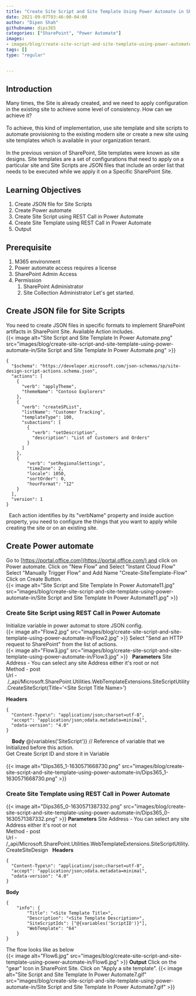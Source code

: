```yaml
---
title: "Create Site Script and Site Template Using Power Automate in SharePoint"
date: 2021-09-07T03:46:00-04:00
author: "Dipen Shah"
githubname: dips365
categories: ["SharePoint", "Power Automate"]
images:
- images/blog/create-site-script-and-site-template-using-power-automate-in/Flow2.jpg
tags: []
type: "regular"


---
```


## Introduction

Many times, the Site is already created, and we need to apply
configuration in the existing site to achieve some level of consistency.
How can we achieve it?\
\
To achieve, this kind of implementation, use site template and site
scripts to automate provisioning to the existing modern site or create a
new site using site templates which is available in your organization
tenant.\
\
In the previous version of SharePoint, Site templates were known as site
designs.
Site templates are a set of configurations that need to apply on a
particular site and Site Scripts are JSON files that include an order
list that needs to be executed while we apply it on a Specific
SharePoint Site.


## Learning Objectives

1.  Create JSON file for Site Scripts
2.  Create Power automate
3.  Create Site Script using REST Call in Power Automate
4.  Create Site Template using REST Call in Power Automate
5.  Output

## Prerequisite
1.  M365 environment
2.  Power automate access requires a license
3.  SharePoint Admin Access
4.  Permission
    1.  SharePoint Administrator
    2.  Site Collection Administrator
Let's get started.


## Create JSON file for Site Scripts 
You need to create JSON files in specific formats to implement
SharePoint artifacts in SharePoint Site.
Available Action includes.\
{{< image alt="Site Script and Site Template In Power Automate.png" src="images/blog/create-site-script-and-site-template-using-power-automate-in/Site Script and Site Template In Power Automate.png" >}}
 
``` {.lia-code-sample .language-json}
{
  "$schema": "https://developer.microsoft.com/json-schemas/sp/site-design-script-actions.schema.json",
  "actions": [
    {
      "verb": "applyTheme",
      "themeName": "Contoso Explorers"
    },
    {
      "verb": "createSPList",
      "listName": "Customer Tracking",
      "templateType": 100,
      "subactions": [
        {
          "verb": "setDescription",
          "description": "List of Customers and Orders"
        }
      ]
    },
    {
        "verb": "setRegionalSettings",
        "timeZone": 2,
        "locale": 1050,
        "sortOrder": 0,
        "hourFormat": "12"
    }
  ],
  "version": 1
}
```
 
Each action identifies by its "verbName" property and inside auction
property, you need to configure the things that you want to apply while
creating the site or on an existing site.
 
## Create Power automate 
Go to [https://portal.office.com](https://portal.office.com/) and click
on Power automate.
Click on "New Flow" and Select "Instant Cloud Flow"
Select "Manually Trigger Flow" and Add Name "Create-SiteTemplate-Flow"
Click on Create Button.\
{{< image alt="Site Script and Site Template In Power Automate11.jpg" src="images/blog/create-site-script-and-site-template-using-power-automate-in/Site Script and Site Template In Power Automate11.jpg" >}}
 
### Create Site Script using REST Call in Power Automate 
Initialize variable in power automat to store JSON config.\
{{< image alt="Flow2.jpg" src="images/blog/create-site-script-and-site-template-using-power-automate-in/Flow2.jpg" >}}
Select "Send an HTTP request to SharePoint" from the list of actions.\
{{< image alt="Flow3.jpg" src="images/blog/create-site-script-and-site-template-using-power-automate-in/Flow3.jpg" >}}
 
**Parameters**
Site Address - You can select any site Address either it's root or not\
Method - post\
Url
- /\_api/Microsoft.SharePoint.Utilities.WebTemplateExtensions.SiteScriptUtility.CreateSiteScript(Title='\<Site
Script Title Name>')

**Headers**
 
``` {.lia-code-sample .language-json}
{
  "Content-Type\n": "application/json;charset=utf-8",
  "accept": "application/json;odata.metadata=minimal",
  "odata-version": "4.0"
}
```
 
 
**Body**
\@{variables('SiteScript')} // Reference of variable that we
Initialized before this action.\
Get Create Script ID and store it in Variable\
\
{{< image alt="Dips365_1-1630571668730.png" src="images/blog/create-site-script-and-site-template-using-power-automate-in/Dips365_1-1630571668730.png" >}}


### Create Site Template using REST Call in Power Automate

{{< image alt="Dips365_0-1630571387332.png" src="images/blog/create-site-script-and-site-template-using-power-automate-in/Dips365_0-1630571387332.png" >}}
**Parameters**
Site Address - You can select any site Address either it's root or not\
Method - post\
Url -
/\_api/Microsoft.SharePoint.Utilities.WebTemplateExtensions.SiteScriptUtility.CreateSiteDesign
 
**Headers**

``` {.lia-code-sample .language-json}
{
  "Content-Type\n": "application/json;charset=utf-8",
  "accept": "application/json;odata.metadata=minimal",
  "odata-version": "4.0"
}
```

**Body**

``` {.lia-code-sample .language-json}
{
    "info": {
        "Title": "<Site Template Title>",
        "Description": "<Site Template Description>",
        "SiteScriptIds": ["@{variables('ScriptID')}"],
        "WebTemplate": "64"
    }
}
```
The flow looks like as below\
{{< image alt="Flow6.jpg" src="images/blog/create-site-script-and-site-template-using-power-automate-in/Flow6.jpg" >}}
**Output**
Click on the "gear" Icon in SharePoint Site.
Click on "Apply a site template".
{{< image alt="Site Script and Site Template In Power Automate7.gif" src="images/blog/create-site-script-and-site-template-using-power-automate-in/Site Script and Site Template In Power Automate7.gif" >}}
 